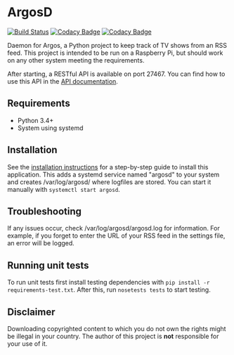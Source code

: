 # ArgosD
[![Build Status](https://travis-ci.org/danielkoster/argosd.svg?branch=master)](https://travis-ci.org/danielkoster/argosd)
[![Codacy Badge](https://api.codacy.com/project/badge/Grade/b114513c09d042f68e07b6f52c4e029a)](https://www.codacy.com/app/daniel_28/argosd)
[![Codacy Badge](https://api.codacy.com/project/badge/Coverage/b114513c09d042f68e07b6f52c4e029a)](https://www.codacy.com/app/daniel_28/argosd)

Daemon for Argos, a Python project to keep track of TV shows from an RSS feed.
This project is intended to be run on a Raspberry Pi, but should work on any
other system meeting the requirements.

After starting, a RESTful API is available on port 27467. You can find how to use
this API in the [API documentation](docs/api.md).

## Requirements
- Python 3.4+
- System using systemd

## Installation
See the [installation instructions](docs/installation.md)
for a step-by-step guide to install this application.
This adds a systemd service named "argosd" to your system
and creates /var/log/argosd/ where logfiles are stored.
You can start it manually with `systemctl start argosd`.

## Troubleshooting
If any issues occur, check /var/log/argosd/argosd.log for information.
For example, if you forget to enter the URL of your RSS feed in the settings file,
an error will be logged.

## Running unit tests
To run unit tests first install testing dependencies with `pip install -r requirements-test.txt`.
After this, run `nosetests tests` to start testing.

## Disclaimer
Downloading copyrighted content to which you do not own the rights might be illegal in your country.
The author of this project is **not** responsible for your use of it.
